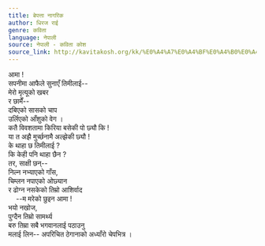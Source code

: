 ```yaml
---
title: बेपत्ता नागरिक
author: धिरज राई
genre: कविता
language: नेपाली
source: नेपाली - कविता कोश
source_link: http://kavitakosh.org/kk/%E0%A4%A7%E0%A4%BF%E0%A4%B0%E0%A4%9C_%E0%A4%B0%E0%A4%BE%E0%A4%88
---
```


आमा !  
सपनीमा आफैले सुनाएँ तिमीलाई--  
मेरो मृत्यूको खबर  
र छामेँ--  
दबिएको सासको चाप  
उर्लिएको आँशुको वेग ।  
कतै विवशतामा किरिया बसेकी पो छ्यौ कि !  
या त अझै मुर्च्छनामै अल्झेकी छ्यौ !  
के थाहा छ तिमीलाई ?  
कि केही पनि थाहा छैन ?  
तर, साक्षी छन्--  
निल्न नभ्याएको गाँस,  
चिम्लन नपाएको ओछ्यान  
र ढोग्न नसकेको तिम्रो आशिर्वाद  
    --म मरेको छुइन आमा !  
भयो नखोज,  
पुग्दैन तिम्रो सामर्थ्य  
बरु तिम्रा सबै भगवानलाई पठाउनु  
मलाई लिन-- अपरिचित ठेगानाको अध्याँरो चेपभित्र ।
